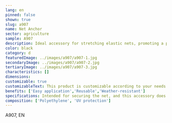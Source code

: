 ```yaml
---
lang: en
pinned: false
shown: true
slug: a907
name: Net Anchor
sector: agriculture
sample: A907
description: Ideal accessory for stretching elastic nets, promoting a perfect fixation of the net.
color: black
category: d
featuredImage: ../images/a907/a907-1.jpg
secondaryImage: ../images/a907/a907-2.jpg
tertiaryImage: ../images/a907/a907-3.jpg
characteristics: []
dimensions:
customizable: true
customizableText: This product is customizable according to your needs. Contact us for more information.
benefits: ['Easy application','Reusable','Weather-resistant']
specifications: Intended for securing the net, and this accessory does not damage the net's structure.
composition: ['Polyethylene', 'UV protection']
---
```


A907, EN
